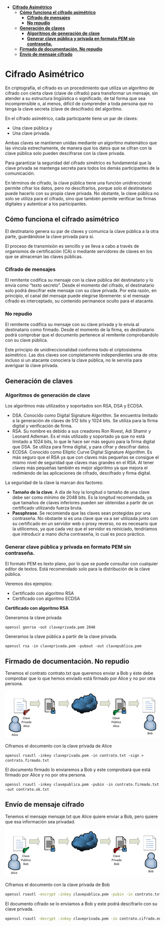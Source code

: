 - [**Cifrado Asimétrico**](#cifrado-asimétrico)
  - [**Cómo funciona el cifrado asimétrico**](#cómo-funciona-el-cifrado-asimétrico)
    - [**Cifrado de mensajes**](#cifrado-de-mensajes)
    - [**No repudio**](#no-repudio)
  - [**Generación de claves**](#generación-de-claves)
    - [**Algoritmos de generación de clave**](#algoritmos-de-generación-de-clave)
    - [**Generar clave pública y privada en formato PEM sin contraseña.**](#generar-clave-pública-y-privada-en-formato-pem-sin-contraseña)
  - [**Firmado de documentación. No repudio**](#firmado-de-documentación-no-repudio)
  - [**Envío de mensaje cifrado**](#envío-de-mensaje-cifrado)

# **Cifrado Asimétrico**

En criptografía, el cifrado es un procedimiento que utiliza un algoritmo de cifrado con cierta clave (clave de cifrado) para transformar un mensaje, sin atender a su estructura lingüística o significado, de tal forma que sea incomprensible o, al menos, difícil de comprender a toda persona que no tenga la clave secreta (clave de descifrado) del algoritmo.

En el cifrado asimétrico, cada participante tiene un par de claves:

- Una clave pública y
- Una clave privada. 

Ambas claves se mantienen unidas mediante un algoritmo matemático que las vincula estrechamente, de manera que los datos que se cifran con la clave pública solo pueden descifrarse con la clave privada. 

Para garantizar la seguridad del cifrado simétrico es fundamental que la clave privada se mantenga secreta para todos los demás participantes de la comunicación.

En términos de cifrado, la clave pública tiene una función unidireccional: permite cifrar los datos, pero no descifrarlos, porque solo el destinatario puede hacerlo con su propia clave privada. No obstante, la clave pública no solo se utiliza para el cifrado, sino que también permite verificar las firmas digitales y autenticar a los participantes.

## **Cómo funciona el cifrado asimétrico**

El destinatario genera su par de claves y comunica la clave pública a la otra parte, guardándose la clave privada para sí. 

El proceso de transmisión es sencillo y se lleva a cabo a través de organismos de certificación (CA) o mediante servidores de claves en los que se almacenan las claves públicas. 

### **Cifrado de mensajes**

El remitente codifica su mensaje con la clave pública del destinatario y lo envia como “texto secreto”. Desde el momento del cifrado, el destinatario solo podrá descifrar este mensaje con su clave privada. Por esta razón, en principio, el canal del mensaje puede elegirse libremente: si el mensaje cifrado es interceptado, su contenido permanece oculto para el atacante.

### **No repudio**

El remitente codifica su mensaje con su clave privada y lo envía al destinatario como firmado. Desde el momento de la firma, es destinatario podrá comprobar que el documento pertenece al remitente comprobandolo con su clave pública.

Este principio de unidireccionalidad conforma todo el criptosistema asimétrico. Las dos claves son completamente independientes una de otra: incluso si un atacante conociera la clave pública, no le serviría para averiguar la clave privada.

## **Generación de claves**

### **Algoritmos de generación de clave**

Los algoritmos más utilizados y soportados son RSA, DSA y ECDSA.

- DSA. Conocido como Digital Signature Algorithm. Se encuentra limitado a la generación de claves de 512 bits y 1024 bits. Se utiliza para la firma digital y verificación de firma.
- RSA. Su nombre es debido a sus creadores Ron Rivest, Adi Shamir y Leonard Adleman. Es el más utilizado y soportado ya que no está limitado a 1024 bits, lo que le hace ser más seguro para la firma digital que DSA. Se utiliza para firma digital, y para cifrar y descifrar datos.
- ECDSA. Conocido como Elliptic Curve Digital Signature Algorithm. Es más seguro que el RSA ya que con claves más pequeñas se consigue el mismo nivel de seguridad que claves mas grandes en el RSA. Al tener claves más pequeñas también es mejor algoritmo ya que mejora el redimiendo de las aplicaciones de cifrado, descifrado y firma digital.

La seguridad de la clave la marcan dos factores:

- **Tamaño de la clave**. A día de hoy la longitud o tamaño de una clave debe ser como mínimo de 2048 bits. Es la longitud recomendada, ya que tamaños de claves inferiores pueden ser obtenidas a partir de un certificado utilizando fuerza bruta.
- **Passphrase**. Se recomienda que las claves sean protegidas por una contraseña. No obstante si es una clave que va a ser utilizada junto con su certificado en un servidor web o proxy reverso, no es necesario que la utilicemos, ya que cada vez que el servidor es reiniciado, tendríamos que introducir a mano dicha contraseña, lo cual es poco práctico.

### **Generar clave pública y privada en formato PEM sin contraseña.**

El formato PEM es texto plano, por lo que se puede consultar con cualquier editor de textos. Está recomendado solo para la distribución de la clave pública.

Veremos dos ejemplos:

- Certificado con algoritmo RSA
- Certificado con algoritmo ECDSA

**Certificado con algoritmo RSA**

Generamos la clave privada

```BASH:
openssl genrsa -out claveprivada.pem 2048
```

Generamos la clave pública a partir de la clave privada.

```BASH:
openssl rsa -in claveprivada.pem -pubout -out clavepublica.pem
```

## **Firmado de documentación. No repudio**

Tenemos el contrato contrato.txt que queremos enviar a Bob y éste debe comprobar que lo que hemos envíado está firmado por Alice y no por otra persona.

![No repudio](Images/NoRepudio.png)

Ciframos el documento con la clave privada de Alice

```BASH:
openssl rsautl -inkey claveprivada.pem -in contrato.txt -sign > contrato.firmado.txt
```

El documento firmado lo enviaremos a Bob y este comprobará que está firmado por Alice y no por otra persona.

```BASH:
openssl rsautl -inkey clavepublica.pem -pubin -in contrato.firmado.txt -out contrato.ok.txt
```

## **Envío de mensaje cifrado**

Tenemos el mensaje mensaje.txt que Alice quiere enviar a Bob, pero quiere que esa información sea privadad.

![No repudio](Images/Cifrado.png)

Ciframos el documento con la clave privada de Bob

```bash
openssl rsautl -encrypt -inkey clavepublica.pem -pubin -in contrato.txt -out contrato.cifrado.enc
```

El documento cifrado se lo enviamos a Bob y este podrá descifrarlo con su clave privada.

```bash
openssl rsautl -decrypt -inkey claveprivada.pem -in contrato.cifrado.enc -out contrato.descifrado.txt
```